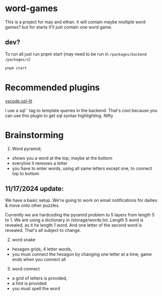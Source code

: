# word-games

This is a project for may and ethan. it will contain maybe multiple word games? but for starts it'll just contain one word game.

## dev?

To run all just run pnpm start (may need to be run in `/packages/backend` `/packages/s`)

```sh
pnpm start
```

# Recommended plugins

[vscode.sql-lit](https://marketplace.visualstudio.com/items?itemName=thebearingedge.vscode-sql-lit)

I use a sql`` tag to template queries in the backend. That's cool because you can use this plugin to get sql syntax highlighting. Nifty

# Brainstorming

1. Word pyramid;

- shows you a word at the top, maybe at the bottom
- everyline it removes a letter
- you have to enter words, using all same letters except one, to connect top to bottom

## 11/17/2024 update:

We have a basic setup. We're going to work on email notifications for dailies & move onto other puzzles.

Currently we are hardcoding the pyramid problem to 5 layers from length 5 to 1. We are using a dictionary in /storage/words.txt. Length 5 word is revealed, as it he length 1 word. And one letter of the second word is revealed. That's all subject to change.

2. word snake

- hexagon grids, 4 letter words,
- you must connect the hexagon by changing one letter at a time, game ends when you connect all

3. word connect

- a grid of letters is provided,
- a hint is provided
- you must spell the word
